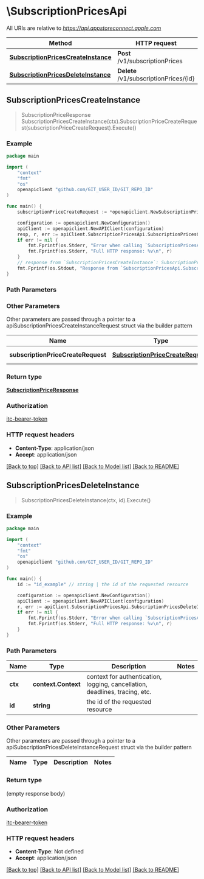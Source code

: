 # \SubscriptionPricesApi

All URIs are relative to *https://api.appstoreconnect.apple.com*

Method | HTTP request | Description
------------- | ------------- | -------------
[**SubscriptionPricesCreateInstance**](SubscriptionPricesApi.md#SubscriptionPricesCreateInstance) | **Post** /v1/subscriptionPrices | 
[**SubscriptionPricesDeleteInstance**](SubscriptionPricesApi.md#SubscriptionPricesDeleteInstance) | **Delete** /v1/subscriptionPrices/{id} | 



## SubscriptionPricesCreateInstance

> SubscriptionPriceResponse SubscriptionPricesCreateInstance(ctx).SubscriptionPriceCreateRequest(subscriptionPriceCreateRequest).Execute()



### Example

```go
package main

import (
    "context"
    "fmt"
    "os"
    openapiclient "github.com/GIT_USER_ID/GIT_REPO_ID"
)

func main() {
    subscriptionPriceCreateRequest := *openapiclient.NewSubscriptionPriceCreateRequest(*openapiclient.NewSubscriptionPriceCreateRequestData("Type_example", *openapiclient.NewSubscriptionPriceCreateRequestDataRelationships(*openapiclient.NewSubscriptionAppStoreReviewScreenshotCreateRequestDataRelationshipsSubscription(*openapiclient.NewPromotedPurchaseRelationshipsSubscriptionData("Type_example", "Id_example")), *openapiclient.NewSubscriptionPriceCreateRequestDataRelationshipsSubscriptionPricePoint(*openapiclient.NewSubscriptionIntroductoryOfferRelationshipsSubscriptionPricePointData("Type_example", "Id_example"))))) // SubscriptionPriceCreateRequest | SubscriptionPrice representation

    configuration := openapiclient.NewConfiguration()
    apiClient := openapiclient.NewAPIClient(configuration)
    resp, r, err := apiClient.SubscriptionPricesApi.SubscriptionPricesCreateInstance(context.Background()).SubscriptionPriceCreateRequest(subscriptionPriceCreateRequest).Execute()
    if err != nil {
        fmt.Fprintf(os.Stderr, "Error when calling `SubscriptionPricesApi.SubscriptionPricesCreateInstance``: %v\n", err)
        fmt.Fprintf(os.Stderr, "Full HTTP response: %v\n", r)
    }
    // response from `SubscriptionPricesCreateInstance`: SubscriptionPriceResponse
    fmt.Fprintf(os.Stdout, "Response from `SubscriptionPricesApi.SubscriptionPricesCreateInstance`: %v\n", resp)
}
```

### Path Parameters



### Other Parameters

Other parameters are passed through a pointer to a apiSubscriptionPricesCreateInstanceRequest struct via the builder pattern


Name | Type | Description  | Notes
------------- | ------------- | ------------- | -------------
 **subscriptionPriceCreateRequest** | [**SubscriptionPriceCreateRequest**](SubscriptionPriceCreateRequest.md) | SubscriptionPrice representation | 

### Return type

[**SubscriptionPriceResponse**](SubscriptionPriceResponse.md)

### Authorization

[itc-bearer-token](../README.md#itc-bearer-token)

### HTTP request headers

- **Content-Type**: application/json
- **Accept**: application/json

[[Back to top]](#) [[Back to API list]](../README.md#documentation-for-api-endpoints)
[[Back to Model list]](../README.md#documentation-for-models)
[[Back to README]](../README.md)


## SubscriptionPricesDeleteInstance

> SubscriptionPricesDeleteInstance(ctx, id).Execute()



### Example

```go
package main

import (
    "context"
    "fmt"
    "os"
    openapiclient "github.com/GIT_USER_ID/GIT_REPO_ID"
)

func main() {
    id := "id_example" // string | the id of the requested resource

    configuration := openapiclient.NewConfiguration()
    apiClient := openapiclient.NewAPIClient(configuration)
    r, err := apiClient.SubscriptionPricesApi.SubscriptionPricesDeleteInstance(context.Background(), id).Execute()
    if err != nil {
        fmt.Fprintf(os.Stderr, "Error when calling `SubscriptionPricesApi.SubscriptionPricesDeleteInstance``: %v\n", err)
        fmt.Fprintf(os.Stderr, "Full HTTP response: %v\n", r)
    }
}
```

### Path Parameters


Name | Type | Description  | Notes
------------- | ------------- | ------------- | -------------
**ctx** | **context.Context** | context for authentication, logging, cancellation, deadlines, tracing, etc.
**id** | **string** | the id of the requested resource | 

### Other Parameters

Other parameters are passed through a pointer to a apiSubscriptionPricesDeleteInstanceRequest struct via the builder pattern


Name | Type | Description  | Notes
------------- | ------------- | ------------- | -------------


### Return type

 (empty response body)

### Authorization

[itc-bearer-token](../README.md#itc-bearer-token)

### HTTP request headers

- **Content-Type**: Not defined
- **Accept**: application/json

[[Back to top]](#) [[Back to API list]](../README.md#documentation-for-api-endpoints)
[[Back to Model list]](../README.md#documentation-for-models)
[[Back to README]](../README.md)

